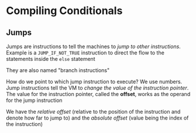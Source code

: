 # Compiling Conditionals

## Jumps

Jumps are instructions to tell the machines to _jump to other instructions_. Example is a `JUMP_IF_NOT_TRUE` instruction to direct the flow to the statements inside the `else` statement

They are also named "branch instructions"

How do we point to which jump instruction to execute? We use numbers. Jump instructions tell the VM to _change the value of the instruction pointer_. The value for the instruction pointer, called the **offset**, works as the operand for the jump instruction

We have the _relative offset_ (relative to the position of the instruction and denote how far to jump to) and the _absolute offset_ (value being the index of the instruction)
